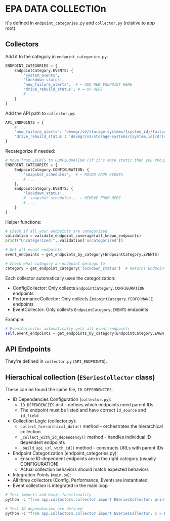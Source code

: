 # EPA DATA COLLECTIOn

It's defined in `endpoint_categories.py` and `collector.py` (relative to app root).

## Collectors

Add it to the category in `endpoint_categories.py`:

```python
ENDPOINT_CATEGORIES = {
    EndpointCategory.EVENTS: {
        'system_events',
        'lockdown_status',
        'new_failure_alerts',  # ← ADD NEW ENDPOINT HERE
        'drive_rebuild_status', # ← OR HERE
        # ...
    }
}
```

Add the API path to `collector.py`:

```python
API_ENDPOINTS = {
    # ...
    'new_failure_alerts': 'devmgr/v2/storage-systems/{system_id}/failures',
    'drive_rebuild_status': 'devmgr/v2/storage-systems/{system_id}/drives/rebuild-status',
}
```

Recategorize if needed:

```python
# Move from EVENTS to CONFIGURATION (if it's more static than you thought)
ENDPOINT_CATEGORIES = {
    EndpointCategory.CONFIGURATION: {
        'snapshot_schedules',  # ← MOVED FROM EVENTS
        # ...
    },
    EndpointCategory.EVENTS: {
        'lockdown_status',
        # 'snapshot_schedules',  ← REMOVE FROM HERE
        # ...
    }
}
```

Helper functions:

```python
# Check if all your endpoints are categorized
validation = validate_endpoint_coverage(all_known_endpoints)
print("Uncategorized:", validation['uncategorized'])

# Get all event endpoints
event_endpoints = get_endpoints_by_category(EndpointCategory.EVENTS)

# Check what category an endpoint belongs to
category = get_endpoint_category('lockdown_status')  # Returns EndpointCategory.EVENTS
```

Each collector automatically uses the categorization:

- ConfigCollector: Only collects `EndpointCategory.CONFIGURATION` endpoints
- PerformanceCollector: Only collects `EndpointCategory.PERFORMANCE` endpoints
- EventCollector: Only collects `EndpointCategory.EVENTS` endpoints

Example:

```python
# EventCollector automatically gets all event endpoints
self.event_endpoints = get_endpoints_by_category(EndpointCategory.EVENTS)
```

## API Endpoints

They're defined in `collector.py` (`API_ENDPOINTS`).

## Hierachical collection (`ESeriesCollector` class)

These can be found the same file, `ID_DEPENDENCIES`.

- ID Dependencies Configuration (`collector.py`):
  - `ID_DEPENDENCIES` dict - defines which endpoints need parent IDs
  - The endpoint must be listed and have correct `id_source` and `id_field`
- Collection Logic (collector.py):
  - `collect_hierarchical_data()` method - orchestrates the hierarchical collection
  - `_collect_with_id_dependency()` method - handles individual ID-dependent endpoints
  - `_build_api_url_with_id()` method - constructs URLs with parent IDs
- Endpoint Categorization (endpoint_categories.py):
  - Ensure ID-dependent endpoints are in the right category (usually CONFIGURATION)
  - Actual collection behaviors should match expected behaviors
- Integration Points (`main.py`):
 - All three collectors (Config, Performance, Event) are instantiated
 - Event collection is integrated in the main loop

```python
# Test imports and basic functionality
python -c "from app.collectors.collector import ESeriesCollector; print('OK - import works')"

# Test ID dependencies are defined
python -c "from app.collectors.collector import ESeriesCollector; c = ESeriesCollector({'from_json': False}); print('Dependencies:', list(c.ID_DEPENDENCIES.keys()))"
```
